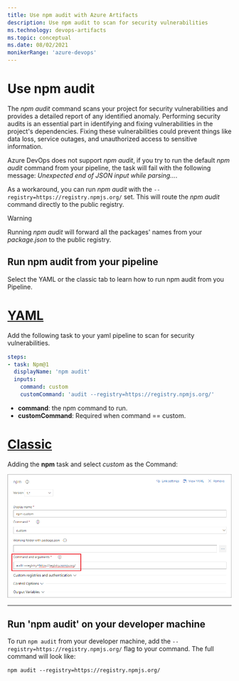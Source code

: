 ```yaml
---
title: Use npm audit with Azure Artifacts
description: Use npm audit to scan for security vulnerabilities
ms.technology: devops-artifacts
ms.topic: conceptual
ms.date: 08/02/2021
monikerRange: 'azure-devops'
---
```


# Use npm audit

The *npm audit* command scans your project for security vulnerabilities and provides a detailed report of any identified anomaly. Performing security audits is an essential part in identifying and fixing vulnerabilities in the project's dependencies. Fixing these vulnerabilities could prevent things like data loss, service outages, and unauthorized access to sensitive information.

Azure DevOps does not support *npm audit*, if you try to run the default *npm audit* command from your pipeline, the task will fail with the following message: *Unexpected end of JSON input while parsing...*.

As a workaround, you can run *npm audit* with the `--registry=https://registry.npmjs.org/` set. This will route the *npm audit* command directly to the public registry.

>[!WARNING]
> Running *npm audit* will forward all the packages' names from your *package.json* to the public registry.

## Run npm audit from your pipeline

Select the YAML or the classic tab to learn how to run npm audit from you Pipeline.

# [YAML](#tab/yaml)

Add the following task to your yaml pipeline to scan for security vulnerabilities.

```yaml
steps:
- task: Npm@1
  displayName: 'npm audit'
  inputs:
    command: custom
    customCommand: 'audit --registry=https://registry.npmjs.org/'
```

- **command**: the npm command to run.
- **customCommand**: Required when command == custom.

# [Classic](#tab/classic)

Adding the **npm** task and select _custom_ as the Command:

![Custom npm task form with the audit command in the Command and Arguments field](media/npm-audit-task.png)

---

## Run 'npm audit' on your developer machine

To run `npm audit` from your developer machine, add the `--registry=https://registry.npmjs.org/` flag to your command. The full command will look like:

```
npm audit --registry=https://registry.npmjs.org/
```
